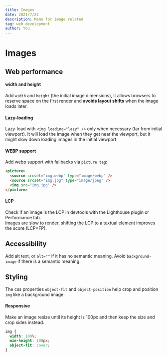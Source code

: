```yaml
---
title: Images
date: 2021/7/22
description: Memo for image related
tag: web development
author: You
---
```


# Images

## Web performance

#### width and height

Add `width` and `height` (the initial image dimensions), it allows browsers to reserve space on the first render and **avoids layout shifts** when the image loads later.

#### Lazy-loading

Lazy-load with `<img loading="lazy" />` only when necessary (far from initial viewport). It will load the image when they get near the viewport, but it might slow down loading images in the initial viewport.

#### WEBP support

Add webp support with fallbacks via `picture tag`:

```html
<picture>
  <source srcset="img.webp" type="image/webp" />
  <source srcset="img.jpg" type="image/jpeg" />
  <img src="img.jpg" />
</picture>
```

#### LCP

Check if an image is the LCP in devtools with the Lighthouse plugin or Performance tab.  
Images are slow to render, shifting the LCP to a textual element improves the score (LCP=FP).

## Accessibility

Add alt text, or `alt=""` if it has no semantic meaning. Avoid `background-image` if there is a semantic meaning.

## Styling

The css properties `object-fit` and `object-position` help crop and position `img` like a background image.

#### Responsive

Make an image resize until its height is 100px and then keep the size and crop sides instead.

```css
img {
  width: 100%;
  min-height: 100px;
  object-fit: cover;
}
```
